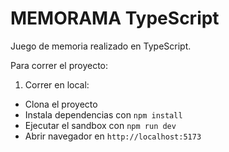 # MEMORAMA TypeScript

Juego de memoria realizado en TypeScript.

Para correr el proyecto:

1. Correr en local:

- Clona el proyecto
- Instala dependencias con `npm install`
- Ejecutar el sandbox con `npm run dev`
- Abrir navegador en `http://localhost:5173`


